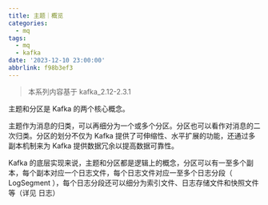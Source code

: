 ```yaml
---
title: 主题｜概览
categories:
  - mq
tags:
  - mq
  - kafka
date: '2023-12-10 23:00:00'
abbrlink: f98b3ef3
---
```


> 本系列内容基于 kafka_2.12-2.3.1

主题和分区是 Kafka 的两个核心概念。

主题作为消息的归类，可以再细分为一个或多个分区。分区也可以看作对消息的二次归类。分区的划分不仅为 Kafka 提供了可伸缩性、水平扩展的功能，还通过多副本机制来为 Kafka 提供数据冗余以提高数据可靠性。

Kafka 的底层实现来说，主题和分区都是逻辑上的概念，分区可以有一至多个副本，每个副本对应一个日志文件，每个日志文件对应一至多个日志分段（ LogSegment ），每个日志分段还可以细分为索引文件、日志存储文件和快照文件等（详见 日志）